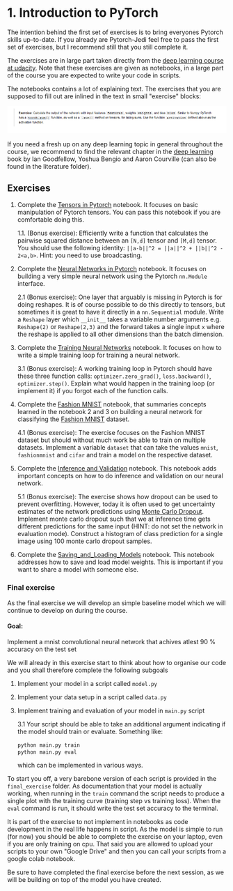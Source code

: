 # 1. Introduction to PyTorch

The intention behind the first set of exercises is to bring everyones 
Pytorch skills up-to-date. If you already are Pytorch-Jedi feel free to
pass the first set of exercises, but I recommend still that you still complete it.

The exercises are in large part taken directly from the 
[deep learning course at udacity](https://github.com/udacity/deep-learning-v2-pytorch).
Note that these exercises are given as notebooks, in a large part of the course you
are expected to write your code in scripts.

The notebooks contains a lot of explaining text. The exercises that you are
supposed to fill out are inlined in the text in small "exercise" blocks:

![exercise](../figures/exercise.PNG)

If you need a fresh up on any deep learning topic in general throughout the course, we recommend to find the relevant 
chapter in the [deep learning](https://www.deeplearningbook.org/) book by Ian Goodfellow, 
Yoshua Bengio and Aaron Courville (can also be found in the literature folder).

## Exercises

1. Complete the [Tensors in Pytorch](1_Tensors_in_PyTorch.ipynb) notebook. It focuses on basic
   manipulation of Pytorch tensors. You can pass this notebook if you are comfortable doing this.
   
   1.1. (Bonus exercise): Efficiently write a function that calculates the pairwise squared distance
        between an `[N,d]` tensor and `[M,d]` tensor. You should use the following identity:
        ``` ||a-b||^2 = ||a||^2 + ||b||^2 - 2<a,b> ```. Hint: you need to use broadcasting.
   
2. Complete the [Neural Networks in Pytorch](2_Neural_Networks_in_PyTorch.ipynb) notebook. It focuses on 
   building a very simple neural network using the Pytorch `nn.Module` interface.
   
   2.1 (Bonus exercise): One layer that arguably is missing in Pytorch is for doing reshapes.
       It is of course possible to do this directly to tensors, but sometimes it is great to
       have it directly in a `nn.Sequential` module. Write a `Reshape` layer which `__init__`
       takes a variable number arguments e.g. `Reshape(2)` or `Reshape(2,3)` and the forward
       takes a single input `x` where the reshape is applied to all other dimensions than the
       batch dimension.

3. Complete the [Training Neural Networks](3_Training_Neural_Networks.ipynb) notebook. It focuses on
   how to write a simple training loop for training a neural network.
   
   3.1 (Bonus exercise): A working training loop in Pytorch should have these three function calls:
       ``optimizer.zero_grad()``, ``loss.backward()``, ``optimizer.step()``. Explain what would happen
       in the training loop (or implement it) if you forgot each of the function calls.
   
4. Complete the [Fashion MNIST](4_Fashion_MNIST.ipynb) notebook, that summaries concepts learned in the
   notebook 2 and 3 on building a neural network for classifying the [Fashion MNIST](https://github.com/zalandoresearch/fashion-mnist) 
   dataset.
   
   4.1 (Bonus exercise): The exercise focuses on the Fashion MNIST dataset but should without much
       work be able to train on multiple datasets. Implement a variable `dataset` that can take the
       values `mnist`, `fashionmnist` and `cifar` and train a model on the respective dataset.

5. Complete the [Inference and Validation](5_Inference_and_Validation.ipynb) notebook. This notebook adds
   important concepts on how to do inference and validation on our neural network.
   
   5.1 (Bonus exercise): The exercise shows how dropout can be used to prevent overfitting. However, today it
       is often used to get uncertainty estimates of the network predictions using [Monte Carlo Dropout](http://proceedings.mlr.press/v48/gal16.pdf).
       Implement monte carlo dropout such that we at inference time gets different predictions for the same
       input (HINT: do not set the network in evaluation mode). Construct a histogram of class prediction for a
       single image using 100 monte carlo dropout samples.

6. Complete the [Saving_and_Loading_Models](6_Saving_and_Loading_Models.ipynb) notebook. This notebook addresses
   how to save and load model weights. This is important if you want to share a model with someone else.

### Final exercise

As the final exercise we will develop an simple baseline model which we will
continue to develop on during the course.

#### Goal: 
Implement a mnist convolutional neural network that achives atlest 90 % accuracy
on the test set

We will already in this exercise start to think about how to organise our code and
you shall therefore complete the following subgoals
1. Implement your model in a script called `model.py`
2. Implement your data setup in a script called `data.py`
3. Implement training and evaluation of your model in `main.py` script
   
   3.1 Your script should be able to take an additional argument indicating if the model
   should train or evaluate. Something like:
   ```
   python main.py train
   python main.py eval
   ```
   which can be implemented in various ways.
   
To start you off, a very barebone version of each script is provided in the `final_exercise` folder. As documentation 
that your model is actually working, when running in the `train` command the script needs to
produce a single plot with the training curve (training step vs training loss). When the `eval` command is run,
it should write the test set accuracy to the terminal.

It is part of the exercise to not implement in notebooks as code development in the real life 
happens in script. As the model is simple to run (for now) you should be able to complete
the exercise on your laptop, even if you are only training on cpu. That said you are allowed to upload your scripts
to your own "Google Drive" and then you can call your scripts from a google colab notebook.

Be sure to have completed the final exercise before the next session, as we will be building on top of the model
you have created.
